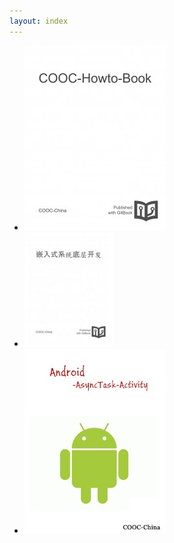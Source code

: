 ```yaml
---
layout: index
---
```


* [![使用 GitHub Pages 和 GitBook 建立在线课程](/images/book-thumb/cooc-howto-book.jpg)](https://www.gitbook.com/book/cooc-china/cooc-howto-book/details)
* [![嵌入式系统底层开发](/images/book-thumb/embeded-system-develop.png)](https://cooc-china.gitbooks.io/embedded-system-development/content/)
* [![Android AsyncTask Activity 课程](/images/book-thumb/android-asynctask-activity.jpg)](https://cooc-china.gitbooks.io/android-asynctask-activity/content/)